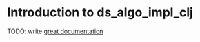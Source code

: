 # Introduction to ds_algo_impl_clj

TODO: write [great documentation](http://jacobian.org/writing/what-to-write/)

